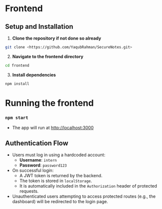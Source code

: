 # Frontend

## Setup and Installation

1. **Clone the repository if not done so already**

```bash
git clone <https://github.com/YaqubRahman/SecureNotes.git>
```

2. **Navigate to the frontend directory**

```bash
cd frontend
```

3. **Install dependencies**

```
npm install
```

# Running the frontend

### `npm start`

- The app will run at [http://localhost:3000](http://localhost:3000)

## Authentication Flow

- Users must log in using a hardcoded account:
  - **Username**: `intern`
  - **Password**: `password123`
- On successful login:
  - A JWT token is returned by the backend.
  - The token is stored in `localStorage`.
  - It is automatically included in the `Authorization` header of protected requests.
- Unauthenticated users attempting to access protected routes (e.g., the dashboard) will be redirected to the login page.
